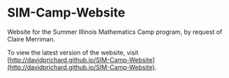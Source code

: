 # SIM-Camp-Website

Website for the Summer Illinois Mathematics Camp program, by request of Claire Merriman.

To view the latest version of the website, visit [http://davidprichard.github.io/SIM-Camp-Website](http://davidprichard.github.io/SIM-Camp-Website).
